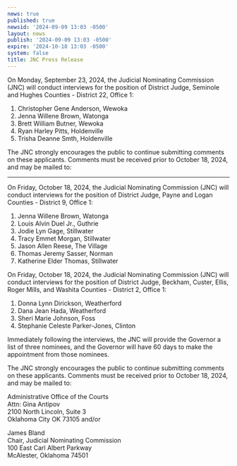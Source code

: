```yaml
---
news: true
published: true
newsid: '2024-09-09 13:03 -0500'
layout: news
publish: '2024-09-09 13:03 -0500'
expire: '2024-10-18 13:03 -0500'
system: false
title: JNC Press Release
---
```

On Monday, September 23, 2024, the Judicial Nominating Commission (JNC) will conduct interviews for
the position of District Judge, Seminole and Hughes Counties - District 22, Office 1:

1. Christopher Gene Anderson, Wewoka
2. Jenna Willene Brown, Watonga
3. Brett William Butner, Wewoka
4. Ryan Harley Pitts, Holdenville
5. Trisha Deanne Smth, Holdenville

The JNC strongly encourages the public to continue submitting comments on these applicants. Comments
must be received prior to October 18, 2024, and may be mailed to:

<hr />

On Friday, October 18, 2024, the Judicial Nominating Commission (JNC) will conduct interviews for the
position of District Judge, Payne and Logan Counties - District 9, Office 1:

1. Jenna Willene Brown, Watonga
2. Louis Alvin Duel Jr., Guthrie
3. Jodie Lyn Gage, Stillwater
4. Tracy Emmet Morgan, Stillwater
5. Jason Allen Reese, The Village
6. Thomas Jeremy Sasser, Norman
7. Katherine Elder Thomas, Stillwater

On Friday, October 18, 2024, the Judicial Nominating Commission (JNC) will conduct interviews for the position of District Judge, Beckham, Custer, Ellis, Roger Mills, and Washita Counties - District 2, Office 1:
1. Donna Lynn Dirickson, Weatherford
2. Dana Jean Hada, Weatherford
3. Sheri Marie Johnson, Foss
4. Stephanie Celeste Parker-Jones, Clinton

Immediately following the interviews, the JNC will provide the Governor a list of three nominees, and the
Governor will have 60 days to make the appointment from those nominees.

The JNC strongly encourages the public to continue submitting comments on these applicants. Comments
must be received prior to October 18, 2024, and may be mailed to:

Administrative Office of the Courts  
Attn: Gina Antipov  
2100 North Lincoln, Suite 3  
Oklahoma City OK 73105 and/or

James Bland  
Chair, Judicial Nominating Commission  
100 East Carl Albert Parkway  
McAlester, Oklahoma 74501